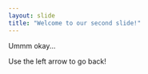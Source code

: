 ```yaml
---
layout: slide
title: "Welcome to our second slide!"
---
```


Ummm okay...

Use the left arrow to go back!
